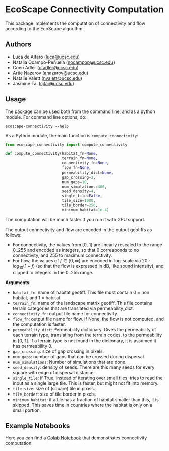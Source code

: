 # EcoScape Connectivity Computation

This package implements the computation of connectivity and flow according 
to the EcoScape algorithm. 

## Authors

* Luca de Alfaro (luca@ucsc.edu)
* Natalia Ocampo-Peñuela (nocampop@ucsc.edu)
* Coen Adler (ctadler@ucsc.edu)
* Artie Nazarov (anazarov@ucsc.edu)
* Natalie Valett (nvalett@ucsc.edu)
* Jasmine Tai (cjtai@ucsc.edu)

## Usage

The package can be used both from the command line, and as a python module. 
For command line options, do: 

    ecoscape-connectivity --help

As a Python module, the main function is `compute_connectivity`: 

```python
from ecoscape_connectivity import compute_connectivity

def compute_connectivity(habitat_fn=None,
                         terrain_fn=None,
                         connectivity_fn=None,
                         flow_fn=None,
                         permeability_dict=None,
                         gap_crossing=2,
                         num_gaps=10,
                         num_simulations=400,
                         seed_density=4,
                         single_tile=False,
                         tile_size=1000,
                         tile_border=256,
                         minimum_habitat=1e-4)
```

The computation will be much faster if you run it with GPU support. 

The output connectivity and flow are encoded in the output geotiffs as follows: 

- For connectivity, the values from [0, 1] are linearly rescaled to the range 0..255 and encoded as integers, so that 0 corresponds to no connectivity, and 255 to maximum connectivity. 
- For flow, the values of $f \in [0, \infty)$ are encoded in log-scale via 
  $20 \cdot log_{10} (1 + f)$ (so that the flow is expressed in dB, like 
  sound intensity), and clipped to integers in the 0..255 range.

**Arguments**:

- `habitat_fn`: name of habitat geotiff. This file must contain 0 = non habitat,
and 1 = habitat.
- `terrain_fn`: name of the landscape matrix geotiff.  This file contains terrain categories that are
translated via permeability_dict.
- `connectivity_fn`: output file name for connectivity.
- `flow_fn`: output file name for flow.  If None, the flow is not computed, and the
computation is faster.
- `permeability_dict`: Permeability dictionary.  Gives the permeability of each
terrain type, translating from the terrain codes, to the permeability in [0, 1].
If a terrain type is not found in the dictionary, it is assumed it has permeability 0.
- `gap_crossing`: size of gap crossing in pixels.
- `num_gaps`: number of gaps that can be crossed during dispersal.
- `num_simulations`: Number of simulations that are done.
- `seed_density`: density of seeds.  There are this many seeds for every square with edge of
dispersal distance.
- `single_tile`: if True, instead of iterating over small tiles, tries to read the input as a
single large tile.  This is faster, but might not fit into memory.
- `tile_size`: size of (square) tile in pixels.
- `tile_border`: size of tile border in pixels.
- `minimum_habitat`: if a tile has a fraction of habitat smaller than this, it is skipped.
This saves time in countries where the habitat is only on a small portion.

## Example Notebooks

Here you can find a [Colab Notebook](https://drive.google.com/file/d/1Pz6lLyIs8Ju2UGkNtZqcNR72cFzn8UYc/view?usp=sharing) that 
demonstrates connectivity computation. 

